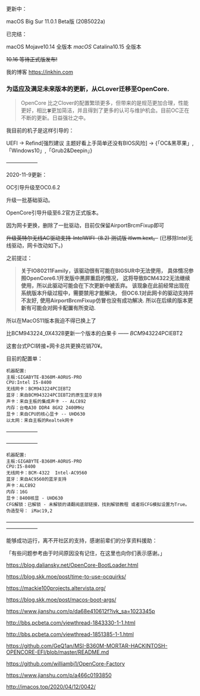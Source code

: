 更新中：

macOS Big Sur 11.0.1 Beta版 (20B5022a)

已完结：

macOS Mojave10.14 全版本
*macOS* Catalina10.15 全版本

~~10.16 等待正式版发布!~~

我的博客 https://inkhin.com
### 为适应及满足未来版本的更新，从CLover迁移至OpenCore.

> OpenCore 比之Clover的配置繁琐更多，但带来的是规范更加合理，性能更好，相比🍀更加简洁，并且得到了更多的认可与维护机会。目前OC正在不断的更新。日益强壮之中。

我目前的机子是这样引导的：

UEFI  ->   Refind[强烈建议 主题好看上手简单还没有BIOS风险] -> {「OC&黑苹果」,「Windows10」,「Grub2&Deepin」}



——————

2020-11-9更新：

OC引导升级至OC0.6.2

升级一批基础驱动。

OpenCore引导升级至6.2官方正式版本。

因为网卡更换，删除了一批驱动，目前仅保留AirportBrcmFixup即可

~~升级英特尔无线AC驱动支持-IntelWIFI（8.2) 测试版  itlwm.kext。~~ (已移除Intel无线驱动，网卡改动如下。)

之前提过：

> **关于IO80211Family，该驱动很有可能在BIGSUR中无法使用，**
> **具体情况参照OpenCore6.1开发版中黑屏重启的情况，**
> **这将导致BCM4322无法继续使用，所以此驱动可能会在下次更新中被丢弃。**
> **该现象在此前经常出现在系统版本升级过程中，需要禁用才能解决，**
> **但OC6.1对此网卡的驱动支持并不友好,**
> **使用AirportBrcmFixup仿冒也没有成功解决.**
> **所以在后续的版本更新有可能会对网卡配置有所变动.**

所以在MacOS11版本我迫不得已换上了

比BCM943224_0X432B更新一个版本的白果卡 —— *BCM*943224PCIEBT2

这套台式PCI转接+网卡总共更换花销70¥。

目前的配置单：

```
机器配置:
主板:GIGABYTE-B360M-AORUS-PRO
CPU:Intel I5-8400
无线网卡：BCM943224PCIEBT2
蓝牙：来自BCM943224PCIEBT2的原生蓝牙支持 
声卡：来自主板的集成声卡 -- ALC892
内存：台电A30 DDR4 8GX2 2400MHz
显卡：来自CPU的核心显卡 -- UHD630
以太网：来自主板的Realtek网卡
```



——————

——————

```
机器配置:
主板:GIGABYTE-B360M-AORUS-PRO
CPU:I5-8400
无线网卡：BCM-4322  Intel-AC9560 
蓝牙：来自AC9560的蓝牙支持 
声卡：ALC892
内存：16G
显卡：8400核显 - UHD630
CFG解锁：已解锁 - 未解锁的请翻阅底部链接，找到解锁教程 或者将CFG模拟设置为True。
伪造型号： iMac19,2
```

——————————————————————————————————————————


能够成功运行，离不开社区的支持，感谢前辈们的分享资料援助：

「有些问题参考由于时间原因没有记住，在这里也向你们表示感谢。」

https://blog.daliansky.net/OpenCore-BootLoader.html

https://blog.skk.moe/post/time-to-use-ocquirks/

https://mackie100projects.altervista.org/

https://blog.skk.moe/post/macos-boot-args/

https://www.jianshu.com/p/da68e410612f?ivk_sa=1023345p

http://bbs.pcbeta.com/viewthread-1843330-1-1.html

http://bbs.pcbeta.com/viewthread-1851385-1-1.html

https://github.com/GeQ1an/MSI-B360M-MORTAR-HACKINTOSH-OPENCORE-EFI/blob/master/README.md

https://github.com/williambj1/OpenCore-Factory

https://www.jianshu.com/p/a466c0193850

http://imacos.top/2020/04/12/0042/
